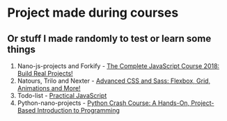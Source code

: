# Project made during courses

## Or stuff I made randomly to test or learn some things

1. Nano-js-projects and Forkify - [The Complete JavaScript Course 2018: Build Real Projects!](https://www.udemy.com/the-complete-javascript-course/)
2. Natours, Trilo and Nexter - [Advanced CSS and Sass: Flexbox, Grid, Animations and More!](https://www.udemy.com/advanced-css-and-sass/)
3. Todo-list - [Practical JavaScript](https://watchandcode.com/p/practical-javascript)
4. Python-nano-projects - [Python Crash Course: A Hands-On, Project-Based Introduction to Programming](https://www.amazon.com/Python-Crash-Course-Hands-Project-Based/dp/1593276036)